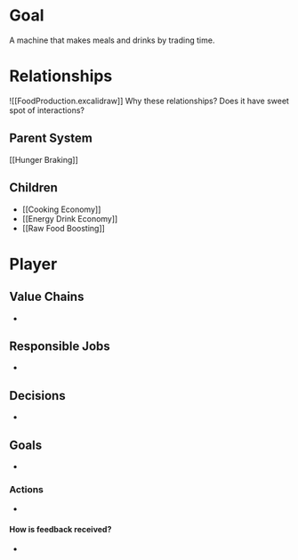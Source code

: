 # Goal
A machine that makes meals and drinks by trading time.
# Relationships
![[FoodProduction.excalidraw]]
Why these relationships?
Does it have sweet spot of interactions?
## Parent System
[[Hunger Braking]]

## Children
- [[Cooking Economy]]
- [[Energy Drink Economy]]
- [[Raw Food Boosting]]
# Player
## Value Chains
- 
## Responsible Jobs
- 
## Decisions
- 
## Goals
- 
### Actions
- 
#### How is feedback received?
- 

